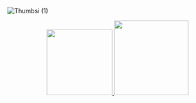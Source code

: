 ![Thumbsi (1)](https://github.com/user-attachments/assets/03911c40-b18a-4772-aadd-94d493c68ccb)

<p align="center">
  <a href="https://apps.apple.com/pk/app/thumbsi/id6503006362">
    <img src="https://developer.apple.com/assets/elements/badges/download-on-the-app-store.svg" width="150"/>
  </a>
  <a href="https://play.google.com/store/apps/details?id=com.entertainingsolutions.thumbsi">
    <img src="https://upload.wikimedia.org/wikipedia/commons/7/78/Google_Play_Store_badge_EN.svg" width="170"/>
  </a>
</p>
